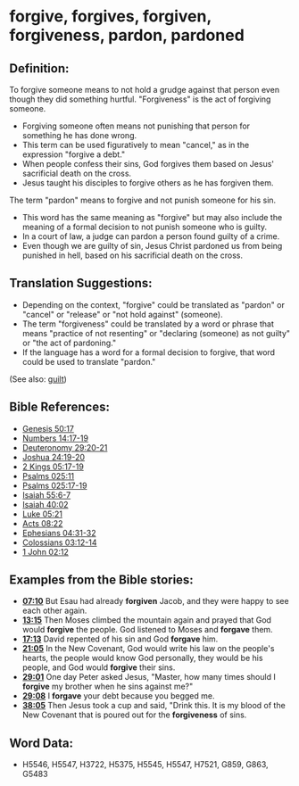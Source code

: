 # forgive, forgives, forgiven, forgiveness, pardon, pardoned #

## Definition: ##

To forgive someone means to not hold a grudge against that person even though they did something hurtful. "Forgiveness" is the act of forgiving someone.

* Forgiving someone often means not punishing that person for something he has done wrong.
* This term can be used figuratively to mean "cancel," as in the expression "forgive a debt."
* When people confess their sins, God forgives them based on Jesus' sacrificial death on the cross.
* Jesus taught his disciples to forgive others as he has forgiven them.

The term "pardon" means to forgive and not punish someone for his sin. 

* This word has the same meaning as "forgive" but may also include the meaning of a formal decision to not punish someone who is guilty.
* In a court of law, a judge can pardon a person found guilty of a crime.
* Even though we are guilty of sin, Jesus Christ pardoned us from being punished in hell, based on his sacrificial death on the cross.

## Translation Suggestions: ##

* Depending on the context, "forgive" could be translated as "pardon" or "cancel" or "release" or "not hold against" (someone).
* The term "forgiveness" could be translated by a word or phrase that means "practice of not resenting" or "declaring (someone) as not guilty" or "the act of pardoning."
* If the language has a word for a formal decision to forgive, that word could be used to translate "pardon."

(See also: [guilt](../kt/guilt.md))

## Bible References: ##

* [Genesis 50:17](rc://en/tn/help/gen/50/17)
* [Numbers 14:17-19](rc://en/tn/help/num/14/17)
* [Deuteronomy 29:20-21](rc://en/tn/help/deu/29/20)
* [Joshua 24:19-20](rc://en/tn/help/jos/24/19)
* [2 Kings 05:17-19](rc://en/tn/help/2ki/05/17)
* [Psalms 025:11](rc://en/tn/help/psa/025/11)
* [Psalms 025:17-19](rc://en/tn/help/psa/025/017)
* [Isaiah 55:6-7](rc://en/tn/help/isa/55/06)
* [Isaiah 40:02](rc://en/tn/help/isa/40/02)
* [Luke 05:21](rc://en/tn/help/luk/05/21)
* [Acts 08:22](rc://en/tn/help/act/08/22)
* [Ephesians 04:31-32](rc://en/tn/help/eph/04/31)
* [Colossians 03:12-14](rc://en/tn/help/col/03/12)
* [1 John 02:12](rc://en/tn/help/1jn/02/12)

## Examples from the Bible stories: ##

* __[07:10](rc://en/tn/help/obs/07/10)__ But Esau had already __forgiven__  Jacob, and they were happy to see each other again.
* __[13:15](rc://en/tn/help/obs/13/15)__ Then Moses climbed the mountain again and prayed that God would __forgive__  the people. God listened to Moses and __forgave__  them.
* __[17:13](rc://en/tn/help/obs/17/13)__ David repented of his sin and God __forgave__  him.
* __[21:05](rc://en/tn/help/obs/21/05)__ In the New Covenant, God would write his law on the people's hearts, the people would know God personally, they would be his people, and God would __forgive__  their sins.
* __[29:01](rc://en/tn/help/obs/29/01)__ One day Peter asked Jesus, "Master, how many times should I __forgive__  my brother when he sins against me?"
* __[29:08](rc://en/tn/help/obs/29/08)__ I __forgave__  your debt because you begged me.
* __[38:05](rc://en/tn/help/obs/38/05)__ Then Jesus took a cup and said, "Drink this. It is my blood of the New Covenant that is poured out for the __forgiveness__  of sins.


## Word Data: ##

* H5546, H5547, H3722, H5375, H5545, H5547, H7521, G859, G863, G5483
